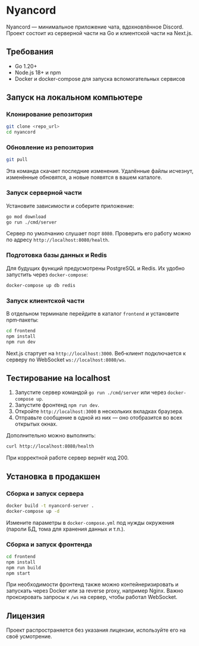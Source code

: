 # Nyancord

Nyancord — минимальное приложение чата, вдохновлённое Discord. Проект состоит из
серверной части на Go и клиентской части на Next.js.

## Требования

- Go 1.20+
- Node.js 18+ и npm
- Docker и docker-compose для запуска вспомогательных сервисов

## Запуск на локальном компьютере

### Клонирование репозитория

```bash
git clone <repo_url>
cd nyancord
```

### Обновление из репозитория

```bash
git pull
```

Эта команда скачает последние изменения. Удалённые файлы исчезнут, изменённые обновятся, а новые появятся в вашем каталоге.

### Запуск серверной части

Установите зависимости и соберите приложение:

```bash
go mod download
go run ./cmd/server
```

Сервер по умолчанию слушает порт `8080`. Проверить его работу можно по адресу
`http://localhost:8080/health`.

### Подготовка базы данных и Redis

Для будущих функций предусмотрены PostgreSQL и Redis. Их удобно запустить через
`docker-compose`:

```bash
docker-compose up db redis
```

### Запуск клиентской части

В отдельном терминале перейдите в каталог `frontend` и установите npm‑пакеты:

```bash
cd frontend
npm install
npm run dev
```

Next.js стартует на `http://localhost:3000`. Веб‑клиент подключается к серверу
по WebSocket `ws://localhost:8080/ws`.

## Тестирование на localhost

1. Запустите сервер командой `go run ./cmd/server` или через `docker-compose up`.
2. Запустите фронтенд `npm run dev`.
3. Откройте `http://localhost:3000` в нескольких вкладках браузера.
4. Отправьте сообщение в одной из них — оно отобразится во всех открытых окнах.

Дополнительно можно выполнить:

```bash
curl http://localhost:8080/health
```

При корректной работе сервер вернёт код 200.

## Установка в продакшен

### Сборка и запуск сервера

```bash
docker build -t nyancord-server .
docker-compose up -d
```

Измените параметры в `docker-compose.yml` под нужды окружения (пароли БД,
тома для хранения данных и т.п.).

### Сборка и запуск фронтенда

```bash
cd frontend
npm install
npm run build
npm start
```

При необходимости фронтенд также можно контейнеризировать и запускать через
Docker или за reverse proxy, например Nginx. Важно проксировать запросы к
`/ws` на сервер, чтобы работал WebSocket.

## Лицензия

Проект распространяется без указания лицензии, используйте его на своё
усмотрение.
